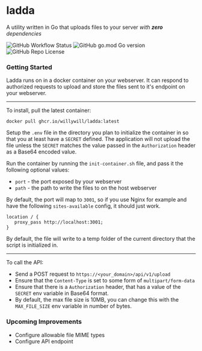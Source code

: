 # ladda
A utility written in Go that uploads files to your server _with **zero** dependencies_

![GitHub Workflow Status](https://img.shields.io/github/workflow/status/willywill/ladda/test)
![GitHub go.mod Go version](https://img.shields.io/github/go-mod/go-version/willywill/ladda)
![GitHub Repo License](https://img.shields.io/github/license/willywill/ladda)

### Getting Started

Ladda runs on in a docker container on your webserver. It can respond to authorized requests to upload and store the files sent to it's endpoint on your webserver.

---

To install, pull the latest container:

```
docker pull ghcr.io/willywill/ladda:latest
```

Setup the `.env` file in the directory you plan to initialize the container in so that you at least have a `SECRET` defined. The application will not upload the file unless the `SECRET` matches the value passed in the `Authorization` header as a Base64 encoded value.

Run the container by running the `init-container.sh` file, and pass it the following optional values:

- `port` - the port exposed by your webserver
- `path` - the path to write the files to on the host webserver

By default, the port will map to `3001`, so if you use Nginx for example and have the following `sites-available` config, it should just work.

```
location / {
   proxy_pass http://localhost:3001;
}
```

By default, the file will write to a temp folder of the current directory that the script is initialized in.

---

To call the API:

- Send a POST request to `https://<your_domain>/api/v1/upload`
- Ensure that the `Content-Type` is set to some form of `multipart/form-data`
- Ensure that there is a `Authorization` header, that has a value of the `SECRET` env variable in Base64 format.
- By default, the max file size is 10MB, you can change this with the `MAX_FILE_SIZE` env variable in number of bytes.

### Upcoming Improvements

 - Configure allowable file MIME types
 - Configure API endpoint
